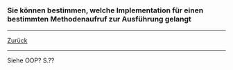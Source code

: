 ### Sie können bestimmen, welche Implementation für einen bestimmten Methodenaufruf zur Ausführung gelangt

---

[Zurück](100vererbung.md)

---
Siehe OOP? S.??
